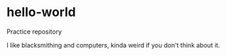 # hello-world
Practice repository

I like blacksmithing and computers, kinda weird if you don't think about it.
